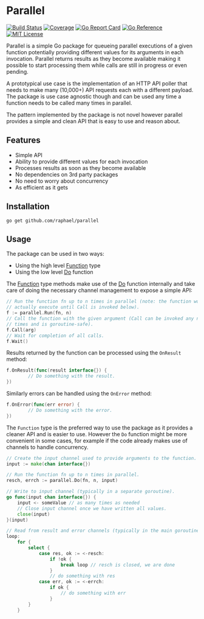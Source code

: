 # Parallel
 
[![Build Status](https://github.com/raphael/parallel/workflows/Test/badge.svg?branch=main&event=push)](https://github.com/raphael/parallel/actions?query=branch%3Amain+event%3Apush)
[![Coverage](https://coveralls.io/repos/github/raphael/parallel/badge.svg?branch=main&style=flat-square)](https://coveralls.io/github/raphael/parallel?branch=main)
[![Go Report Card](https://goreportcard.com/badge/github.com/raphael/parallel)](https://goreportcard.com/report/github.com/raphael/parallel)
[![Go Reference](https://pkg.go.dev/badge/github.com/raphael/parallel.svg)](https://pkg.go.dev/github.com/raphael/parallel)
[![MIT License](https://img.shields.io/badge/License-MIT-brightgreen.svg?style=flat-square)](https://github.com/raphael/parallel/blob/main/LICENSE.txt)

Parallel is a simple Go package for queueing parallel executions of a given
function potentially providing different values for its arguments in each
invocation.  Parallel returns results as they become available making it
possible to start processing them while calls are still in progress or even
pending.

A prototypical use case is the implementation of an HTTP API poller that needs
to make many (10,000+) API requests each with a different payload. The package
is use case agnostic though and can be used any time a function needs to be
called many times in parallel.

The pattern implemented by the package is not novel however parallel provides a
simple and clean API that is easy to use and reason about.

## Features

  - Simple API
  - Ability to provide different values for each invocation
  - Processes results as soon as they become available
  - No dependencies on 3rd party packages
  - No need to worry about concurrency
  - As efficient as it gets

## Installation

    go get github.com/raphael/parallel

## Usage

The package can be used in two ways:
  - Using the high level [Function](https://pkg.go.dev/github.com/raphael/parallel#Function) type
  - Using the low level [Do](https://pkg.go.dev/github.com/raphael/parallel#Do) function

The [Function](https://pkg.go.dev/github.com/raphael/parallel#Function) type
methods make use of the [Do](https://pkg.go.dev/github.com/raphael/parallel#Do)
function internally and take care of doing the necessary channel management to
expose a simple API:

```go
// Run the function fn up to n times in parallel (note: the function won't
// actually execute until Call is invoked below).
f := parallel.Run(fn, n)
// Call the function with the given argument (Call can be invoked any number of
// times and is goroutine-safe).
f.Call(arg)
// Wait for completion of all calls.
f.Wait()
```

Results returned by the function can be processed using the `OnResult` method:

```go
f.OnResult(func(result interface{}) {
        // Do something with the result.
})
```

Similarly errors can be handled using the `OnError` method:

```go
f.OnError(func(err error) {
        // Do something with the error.
})
```

The `Function` type is the preferred way to use the package as it provides a
cleaner API and is easier to use. However the `Do` function might be more
convenient in some cases, for example if the code already makes use of channels
to handle concurrency.

```go
// Create the input channel used to provide arguments to the function.
input := make(chan interface{})

// Run the function fn up to n times in parallel.
resch, errch := parallel.Do(fn, n, input)

// Write to input channel (typically in a separate goroutine).
go func(input chan interface{}) {
    input <- someValue // as many times as needed
    // Close input channel once we have written all values.
    close(input)
}(input)

// Read from result and error channels (typically in the main goroutine).
loop:
    for {
        select {
            case res, ok := <-resch:
                if !ok {
                    break loop // resch is closed, we are done
                }
                // do something with res
            case err, ok := <-errch:
                if ok {
                    // do something with err
                }
        }
    }
```